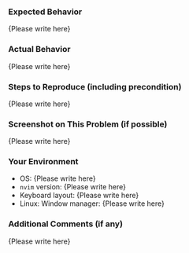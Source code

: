 <!-- Please replace {Please write here} with your description -->

### Expected Behavior

{Please write here}

### Actual Behavior

{Please write here}

### Steps to Reproduce (including precondition)

{Please write here}

### Screenshot on This Problem (if possible)

{Please write here}

### Your Environment

- OS: {Please write here}
- `nvim` version: {Please write here}
- Keyboard layout: {Please write here}
- Linux: Window manager: {Please write here}

### Additional Comments (if any)

{Please write here}

